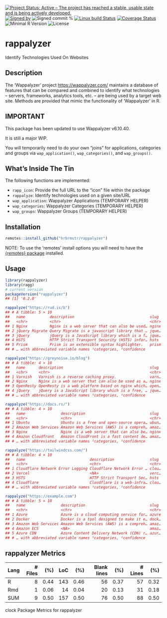 
[![Project Status: Active – The project has reached a stable, usable
state and is being actively
developed.](https://www.repostatus.org/badges/latest/active.svg)](https://www.repostatus.org/#active)
[![Signed
by](https://img.shields.io/badge/Keybase-Verified-brightgreen.svg)](https://keybase.io/hrbrmstr)
![Signed commit
%](https://img.shields.io/badge/Signed_Commits-0%25-lightgrey.svg)
[![Linux build
Status](https://travis-ci.org/hrbrmstr/rappalyzer.svg?branch=master)](https://travis-ci.org/hrbrmstr/rappalyzer)
[![Coverage
Status](https://codecov.io/gh/hrbrmstr/rappalyzer/branch/master/graph/badge.svg)](https://codecov.io/gh/hrbrmstr/rappalyzer)
![Minimal R
Version](https://img.shields.io/badge/R%3E%3D-3.2.0-blue.svg)
![License](https://img.shields.io/badge/License-MIT-blue.svg)

# rappalyzer

Identify Technologies Used On Websites

## Description

The ‘Wappalyzer’ project <https://wappalyzer.com/> maintains a database
of features that can be compared and combined to identify what
technologies – servers, frameworks, analytics tools, etc. – are being
used by a target web site. Methods are provided that mimic the
functionality of ‘Wappalyzer’ in R.

## IMPORTANT

This package has been updated to use Wappalyzer v6.10.40.

It is still a major WIP.

You will temporarily need to do your own “joins” for applications,
categories and groups via `wap_application()`, `wap_categories()`, and
`wap_groups()`.

## What’s Inside The Tin

The following functions are implemented:

- `rapp_icon`: Provide the full URL to the “icon” file within the
  package
- `rappalyze`: Identify technologies used on a given site/URL
- `wap_application`: Wappalyzer Applications (TEMPORARY HELPER)
- `wap_categories`: Wappalyzer Categories (TEMPORARY HELPER)
- `wap_groups`: Wappalyzer Groups (TEMPORARY HELPER)

## Installation

``` r
remotes::install_github("hrbrmstr/rappalyzer")
```

NOTE: To use the ‘remotes’ install options you will need to have the
[{remotes} package](https://github.com/r-lib/remotes) installed.

## Usage

``` r
library(rappalyzer)
library(ragg)
# current version
packageVersion("rappalyzer")
## [1] '0.2.0'
```

``` r
rappalyze("https://rud.is/b") 
## # A tibble: 5 × 10
##   name           description                                  slug  catego…¹ confi…² version icon  website pricing cpe  
##   <chr>          <chr>                                        <chr> <list>     <int> <chr>   <chr> <chr>   <list>  <chr>
## 1 Nginx          Nginx is a web server that can also be used… nginx <tibble>     100 ""      Ngin… http:/… <list>  cpe:…
## 2 jQuery Migrate Query Migrate is a javascript library that … jque… <tibble>     100 "3.3.2" jQue… https:… <list>  <NA> 
## 3 jQuery         jQuery is a JavaScript library which is a f… jque… <tibble>     100 ""      jQue… https:… <list>  cpe:…
## 4 HSTS           HTTP Strict Transport Security (HSTS) infor… hsts  <tibble>     100 ""      defa… https:… <list>  <NA> 
## 5 Prism          Prism is an extensible syntax highlighter.   prism <tibble>     100 ""      Pris… http:/… <list>  <NA> 
## # … with abbreviated variable names ¹​categories, ²​confidence

rappalyze("https://greynoise.io/blog")
## # A tibble: 4 × 10
##   name      description                                       slug  catego…¹ confi…² version icon  website pricing cpe  
##   <chr>     <chr>                                             <chr> <list>     <int> <chr>   <chr> <chr>   <list>  <chr>
## 1 Varnish   Varnish is a reverse caching proxy.               varn… <tibble>     100 ""      Varn… http:/… <list>  cpe:…
## 2 Nginx     Nginx is a web server that can also be used as a… nginx <tibble>     100 ""      Ngin… http:/… <list>  cpe:…
## 3 OpenResty OpenResty is a web platform based on nginx which… open… <tibble>     100 ""      Open… http:/… <list>  <NA> 
## 4 jQuery    jQuery is a JavaScript library which is a free, … jque… <tibble>     100 ""      jQue… https:… <list>  cpe:…
## # … with abbreviated variable names ¹​categories, ²​confidence

rappalyze("https://docs.rs/") 
## # A tibble: 4 × 10
##   name                description                             slug  catego…¹ confi…² version icon  website pricing cpe  
##   <chr>               <chr>                                   <chr> <list>     <int> <chr>   <chr> <chr>   <list>  <chr>
## 1 Ubuntu              Ubuntu is a free and open-source opera… ubun… <tibble>     100 ""      Ubun… http:/… <list>  cpe:…
## 2 Amazon Web Services Amazon Web Services (AWS) is a compreh… amaz… <tibble>     100 ""      aws.… https:… <list>  <NA> 
## 3 Nginx               Nginx is a web server that can also be… nginx <tibble>     100 "1.14.… Ngin… http:/… <list>  cpe:…
## 4 Amazon Cloudfront   Amazon CloudFront is a fast content de… amaz… <tibble>     100 ""      Amaz… http:/… <list>  <NA> 
## # … with abbreviated variable names ¹​categories, ²​confidence

rappalyze("https://tailwindcss.com/")
## # A tibble: 4 × 10
##   name                             description                slug  catego…¹ confi…² version icon  website pricing cpe  
##   <chr>                            <chr>                      <chr> <list>     <int> <chr>   <chr> <chr>   <list>  <chr>
## 1 Cloudflare Network Error Logging Cloudflare Network Error … clou… <tibble>     100 ""      Clou… https:… <list>  <NA> 
## 2 Vercel                           <NA>                       verc… <tibble>     100 ""      verc… https:… <list>  <NA> 
## 3 HSTS                             HTTP Strict Transport Sec… hsts  <tibble>     100 ""      defa… https:… <list>  <NA> 
## 4 Cloudflare                       Cloudflare is a web-infra… clou… <tibble>     100 ""      Clou… http:/… <list>  <NA> 
## # … with abbreviated variable names ¹​categories, ²​confidence

rappalyze("https://example.com")
## # A tibble: 5 × 10
##   name                description                             slug  catego…¹ confi…² version icon  website pricing cpe  
##   <chr>               <chr>                                   <chr> <list>     <int> <chr>   <chr> <chr>   <list>  <chr>
## 1 Azure               Azure is a cloud computing service for… azure <tibble>     100 ""      azur… https:… <list>  <NA> 
## 2 Docker              Docker is a tool designed to make it e… dock… <tibble>     100 ""      Dock… https:… <list>  cpe:…
## 3 Amazon Web Services Amazon Web Services (AWS) is a compreh… amaz… <tibble>     100 ""      aws.… https:… <list>  <NA> 
## 4 Amazon ECS          <NA>                                    amaz… <tibble>     100 ""      aws.… https:… <list>  <NA> 
## 5 Azure CDN           Azure Content Delivery Network (CDN) r… azur… <tibble>     100 ""      azur… https:… <list>  <NA> 
## # … with abbreviated variable names ¹​categories, ²​confidence
```

## rappalyzer Metrics

| Lang | \# Files |  (%) | LoC |  (%) | Blank lines |  (%) | \# Lines |  (%) |
|:-----|---------:|-----:|----:|-----:|------------:|-----:|---------:|-----:|
| R    |        8 | 0.44 | 143 | 0.46 |          56 | 0.37 |       57 | 0.32 |
| Rmd  |        1 | 0.06 |  14 | 0.04 |          20 | 0.13 |       31 | 0.18 |
| SUM  |        9 | 0.50 | 157 | 0.50 |          76 | 0.50 |       88 | 0.50 |

clock Package Metrics for rappalyzer
